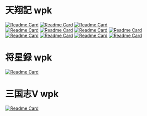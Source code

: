 # 天翔記 wpk

[![Readme Card](https://github-readme-stats.vercel.app/api/pin/?username=tenshoukijp&repo=nobu6_mod_tsmod)](https://github.com/tenshoukijp/nobu6_mod_tsmod) [![Readme Card](https://github-readme-stats.vercel.app/api/pin/?username=tenshoukijp&repo=nobu6_mod_scenariomod)](https://github.com/tenshoukijp/nobu6_mod_scenariomod)
 [![Readme Card](https://github-readme-stats.vercel.app/api/pin/?username=tenshoukijp&repo=nobu6_mod_pluginmod)](https://github.com/tenshoukijp/nobu6_mod_pluginmod)  
[![Readme Card](https://github-readme-stats.vercel.app/api/pin/?username=tenshoukijp&repo=nobu6_mod_mapdataobgkmod  )](https://github.com/tenshoukijp/nobu6_mod_mapdataobgkmod ) [![Readme Card](https://github-readme-stats.vercel.app/api/pin/?username=tenshoukijp&repo=nobu6_mod_mapdatahdmod )](https://github.com/tenshoukijp/nobu6_mod_mapdatahdmod )
[![Readme Card](https://github-readme-stats.vercel.app/api/pin/?username=tenshoukijp&repo=nobu6_tool_savedataeditor )](https://github.com/tenshoukijp/nobu6_tool_savedataeditor ) [![Readme Card](https://github-readme-stats.vercel.app/api/pin/?username=tenshoukijp&repo=nobu6_tool_hexmap_editor )](https://github.com/tenshoukijp/nobu6_tool_hexmap_editor )
[![Readme Card](https://github-readme-stats.vercel.app/api/pin/?username=tenshoukijp&repo=nobu6_tool_kaoswapfaceviewer)](https://github.com/tenshoukijp/nobu6_tool_kaoswapfaceviewer )  [![Readme Card](https://github-readme-stats.vercel.app/api/pin/?username=tenshoukijp&repo=nobu6_tool_kaoswapfaceimporter)](https://github.com/tenshoukijp/nobu6_tool_kaoswapfaceimporter )
[![Readme Card](https://github-readme-stats.vercel.app/api/pin/?username=tenshoukijp&repo=nobu6_mod_n6pwav)](https://github.com/tenshoukijp/nobu6_mod_n6pwav ) [![Readme Card](https://github-readme-stats.vercel.app/api/pin/?username=tenshoukijp&repo=nobu6_mod_memoryeditormod)](https://github.com/tenshoukijp/nobu6_mod_memoryeditormod)

# 将星録 wpk

 [![Readme Card](https://github-readme-stats.vercel.app/api/pin/?username=tenshoukijp&repo=nobu7_tool_savedat_softlink )](https://github.com/tenshoukijp/nobu7_tool_savedat_softlink )

# 三国志Ⅴ wpk

[![Readme Card](https://github-readme-stats.vercel.app/api/pin/?username=tenshoukijp&repo=san5_tool_kaodatapviewer )](https://github.com/tenshoukijp/san5_tool_kaodatapviewer )